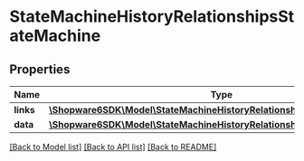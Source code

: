 # StateMachineHistoryRelationshipsStateMachine

## Properties
Name | Type | Description | Notes
------------ | ------------- | ------------- | -------------
**links** | [**\Shopware6SDK\Model\StateMachineHistoryRelationshipsStateMachineLinks**](StateMachineHistoryRelationshipsStateMachineLinks.md) |  | [optional] 
**data** | [**\Shopware6SDK\Model\StateMachineHistoryRelationshipsStateMachineData**](StateMachineHistoryRelationshipsStateMachineData.md) |  | [optional] 

[[Back to Model list]](../../README.md#documentation-for-models) [[Back to API list]](../../README.md#documentation-for-api-endpoints) [[Back to README]](../../README.md)

